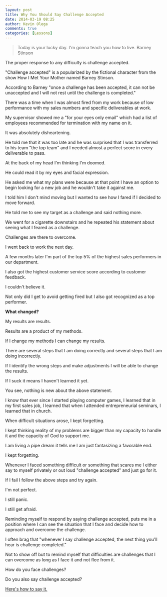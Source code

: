 ```yaml
---
layout: post
title: Why You Should Say Challenge Accepted
date: 2014-03-19 08:25
author: Kevin Olega
comments: true
categories: [Lessons]
---
```

> Today is your lucky day. I'm gonna teach you how to live.
Barney Stinson

The proper response to any difficulty is challenge accepted.

"Challenge accepted" is a popularized by the fictional character from the show How I Met Your Mother named Barney Stinson.

According to Barney "once a challenge has been accepted, it can not be unaccepted and I will not rest until the challenge is completed."

There was a time when I was almost fired from my work because of low performance with my sales numbers and specific deliverables at work. 

My supervisor showed me a "for your eyes only email" which had a list of employees recommended for termination with my name on it. 

It was absolutely disheartening. 

He told me that it was too late and he was surprised that I was transferred to his team "the top team" and I needed almost a perfect score in every deliverable to pass. 

At the back of my head I'm thinking I'm doomed. 

He could read it by my eyes and facial expression. 

He asked me what my plans were because at that point I have an option to begin looking for a new job and he wouldn't take it against me. 

I told him I don't mind moving but I wanted to see how I fared if I decided to move forward. 

He told me to see my target as a challenge and said nothing more. 

We went for a cigarette downstairs and he repeated his statement about seeing what I feared as a challenge. 

Challenges are there to overcome. 

I went back to work the next day.

A few months later I'm part of the top 5% of the highest sales performers in our department. 

I also got the highest customer service score according to customer feedback.

I couldn't believe it. 

Not only did I get to avoid getting fired but I also got recognized as a top performer.

**What changed?**

My results are results. 

Results are a product of my methods. 

If I change my methods I can change my results. 

There are several steps that I am doing correctly and several steps that I am doing incorrectly. 

If I identify the wrong steps and make adjustments I will be able to change the results. 

If I suck it means I haven't learned it yet.

You see, nothing is new about the above statement. 

I know that ever since I started playing computer games, I learned that in my first sales job, I learned that when I attended entrepreneurial seminars, I learned that in church. 

When difficult situations arose, I kept forgetting. 

I kept thinking reality of my problems are bigger than my capacity to handle it and the capacity of God to support me. 

I am living a pipe dream it tells me I am just fantasizing a favorable end. 

I kept forgetting.

Whenever I faced something difficult or something that scares me I either say to myself privately or out loud "challenge accepted" and just go for it. 

If I fail I follow the above steps and try again.

I'm not perfect. 

I still panic. 

I still get afraid. 

Reminding myself to respond by saying challenge accepted, puts me in a position where I can see the situation that I face and decide how to approach and overcome the challenge.

I often brag that "whenever I say challenge accepted, the next thing you'll hear is challenge completed."

Not to show off but to remind myself that difficulties are challenges that I can overcome as long as I face it and not flee from it.

How do you face challenges? 

Do you also say challenge accepted?

[Here's how to say it.](https://www.youtube.com/embed/4iOi_iPNC50?rel=0)
